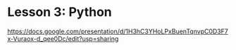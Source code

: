 # Lesson 3: Python
https://docs.google.com/presentation/d/1H3hC3YHoLPxBuenTqnvpC0D3F7x-Vuraox-d_qee0Dc/edit?usp=sharing
